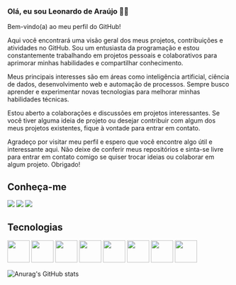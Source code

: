 ### Olá, eu sou Leonardo de Araújo ✌🏾

<p>
Bem-vindo(a) ao meu perfil do GitHub!

Aqui você encontrará uma visão geral dos meus projetos, contribuições e atividades no GitHub. Sou um entusiasta da programação e estou constantemente trabalhando em projetos pessoais e colaborativos para aprimorar minhas habilidades e compartilhar conhecimento.

Meus principais interesses são em áreas como inteligência artificial, ciência de dados, desenvolvimento web e automação de processos. Sempre busco aprender e experimentar novas tecnologias para melhorar minhas habilidades técnicas.

Estou aberto a colaborações e discussões em projetos interessantes. Se você tiver alguma ideia de projeto ou desejar contribuir com algum dos meus projetos existentes, fique à vontade para entrar em contato.

Agradeço por visitar meu perfil e espero que você encontre algo útil e interessante aqui. Não deixe de conferir meus repositórios e sinta-se livre para entrar em contato comigo se quiser trocar ideias ou colaborar em algum projeto. Obrigado!
</p>

## Conheça-me

 <a href="https://www.instagram.com/leoe_dev/" target="_blank"><img src="https://img.shields.io/badge/-Instagram-%23E4405F?style=for-the-badge&logo=instagram&logoColor=white" target="_blank"></a>
 <a href="https://www.linkedin.com/in/leonardo-de-araujo-bento/" target="_blank"><img src="https://img.shields.io/badge/-LinkedIn-%230077B5?style=for-the-badge&logo=linkedin&logoColor=white" target="_blank"></a>
 <a href="https://wa.me/+5521999508662" target="_blank"><img src="https://img.shields.io/badge/WhatsApp-25D366?style=for-the-badge&logo=whatsapp&logoColor=white"></a>

## Tecnologias 

<div>

<img style=width:50px src="https://cdn.jsdelivr.net/gh/devicons/devicon/icons/html5/html5-plain-wordmark.svg" />
<img style=width:50px src="https://cdn.jsdelivr.net/gh/devicons/devicon/icons/css3/css3-plain-wordmark.svg" />
<img style=width:50px src="https://cdn.jsdelivr.net/gh/devicons/devicon/icons/javascript/javascript-original.svg" />
<img style=width:50px src="https://cdn.jsdelivr.net/gh/devicons/devicon/icons/react/react-original-wordmark.svg" />
<img style=width:50px src="https://cdn.jsdelivr.net/gh/devicons/devicon/icons/typescript/typescript-original.svg" />
<img style=width:50px src="https://cdn.jsdelivr.net/gh/devicons/devicon/icons/nodejs/nodejs-original-wordmark.svg" />
<img style=width:50px src="https://cdn.jsdelivr.net/gh/devicons/devicon/icons/mysql/mysql-original.svg" />
<img style=width:50px src="https://cdn.jsdelivr.net/gh/devicons/devicon/icons/mongodb/mongodb-original-wordmark.svg" />

![Anurag's GitHub stats](https://github-readme-stats.vercel.app/api?username=L3o3&show_icons=true&theme=dark)

</div>
